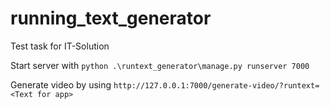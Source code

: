 # running_text_generator
Test task for IT-Solution

Start server with `python .\runtext_generator\manage.py runserver 7000`

Generate video by using `http://127.0.0.1:7000/generate-video/?runtext=<Text for app>`

